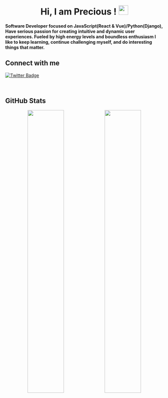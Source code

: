 <h1 align="center">
  Hi, I am Precious ! <img src="https://raw.githubusercontent.com/aemmadi/aemmadi/master/wave.gif" width="30px">
</h1>

<h4>
    Software Developer focused on JavaScript(React & Vue)/Python(Django), Have serious passion for creating intuitive and dynamic user experiences. Fueled by high energy levels and boundless enthusiasm I like to keep learning, continue challenging myself, and do interesting things that matter.
</h4>

## Connect with me

[![Twitter Badge](https://img.shields.io/badge/-@preciousimo2-blue?style=flat-square&logo=twitter&logoColor=white&link=https://twitter.com/preciousimo2/)](https://twitter.com/preciousimo2)
<!-- [![Portfolio Badge](https://img.shields.io/badge/-Portfolio-333333?style=flat-square&logo=google-chrome&logoColor=white&link=https://preciousimo.herokuapp.com/)](https://preciousimo.herokuapp.com/) -->
<br />

## GitHub Stats
<p align="center">
  <img width="48%" src="https://github-readme-stats.vercel.app/api?username=Preciousimo&show_icons=true&theme=tokyonight" />
  <img width="48%" src="https://github-readme-streak-stats.herokuapp.com/?user=Preciousimo&theme=tokyonight" />
</p>
